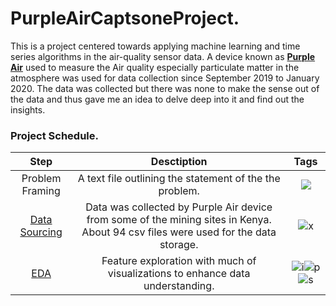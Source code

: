 # PurpleAirCaptsoneProject.
This is a project centered towards applying machine learning and time series algorithms in the air-quality sensor data. A device known as **[Purple Air](https://www2.purpleair.com/)** used to measure the Air quality especially particulate matter in the atmosphere was used for data collection since September 2019 to January 2020. The data was collected but there was none to make the sense out of the data and thus gave me an idea to delve deep into it and find out the insights. 

### Project Schedule.

|Step|Desctiption|Tags|
|:-:|:-:|:-:|
|Problem Framing| A text file outlining the statement of the the problem.|![](https://camo.githubusercontent.com/430f01d81f0c5ecce47acd6e06bc0f95a700a0f6/68747470733a2f2f696d672e736869656c64732e696f2f62616467652f2d4769746875622d626c61636b)|
|[Data Sourcing](https://github.com/Rohianon/PurpleAirCaptsoneProject./tree/master/Data)| Data was collected by Purple Air device from some of the mining sites in Kenya. About 94 csv files were used for the data storage.|![x](https://camo.githubusercontent.com/8eca8a42e5a6a429d93d51ac3c2c9d10061dd658/68747470733a2f2f696d672e736869656c64732e696f2f62616467652f2d507974686f6e2d677265656e)|
|[EDA](https://github.com/Rohianon/PurpleAirCaptsoneProject./tree/master/)|Feature exploration with much of visualizations to enhance data understanding.|![i](https://camo.githubusercontent.com/058058f4406b366009fbe512dfd4bf3f084fc7ac/68747470733a2f2f696d672e736869656c64732e696f2f62616467652f2d70616e6461732d313136433134)![p](https://camo.githubusercontent.com/c8435222910c755a4f9adcf0162830ccc3a66c42/68747470733a2f2f696d672e736869656c64732e696f2f62616467652f2d6d6174706c6f746c69622d313136433639) ![s](https://camo.githubusercontent.com/38a3d100e07eff010d4d9f6228f4b12a850144a9/68747470733a2f2f696d672e736869656c64732e696f2f62616467652f2d507974686f6e2d353643323845)|
